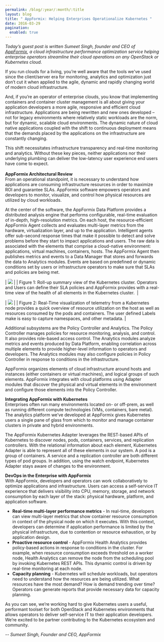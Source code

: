 ```yaml
---
permalink: /blog/:year/:month/:title
layout: blog
title: " AppFormix: Helping Enterprises Operationalize Kubernetes "
date: 2016-03-29
pagination:
  enabled: true
---
```

_Today’s guest post is written Sumeet Singh, founder and CEO of [AppFormix](http://www.appformix.com/), a cloud infrastructure performance optimization service helping enterprise operators streamline their cloud operations on any OpenStack or Kubernetes cloud._  

If you run clouds for a living, you’re well aware that the tools we've used since the client/server era for monitoring, analytics and optimization just don’t cut it when applied to the agile, dynamic and rapidly changing world of modern cloud infrastructure.  

And, if you’re an operator of enterprise clouds, you know that implementing containers and container cluster management is all about giving your application developers a more agile, responsive and efficient cloud infrastructure. Applications are being rewritten and new ones developed – not for legacy environments where relatively static workloads are the norm, but for dynamic, scalable cloud environments. The dynamic nature of cloud native applications coupled with the shift to continuous deployment means that the demands placed by the applications on the infrastructure are constantly changing.  

This shift necessitates infrastructure transparency and real-time monitoring and analytics. Without these key pieces, neither applications nor their underlying plumbing can deliver the low-latency user experience end users have come to expect.  
&nbsp;&nbsp;  
**AppFormix Architectural Review**  
From an operational standpoint, it is necessary to understand how applications are consuming infrastructure resources in order to maximize ROI and guarantee SLAs. AppFormix software empowers operators and developers to monitor, visualize, and control how physical resources are utilized by cloud workloads.&nbsp;  

At the center of the software, the AppFormix Data Platform provides a distributed analysis engine that performs configurable, real-time evaluation of in-depth, high-resolution metrics. On each host, the resource-efficient AppFormix Agent collects and evaluates multi-layer metrics from the hardware, virtualization layer, and up to the application. Intelligent agents offer sub-second response times that make it possible to detect and solve problems before they start to impact applications and users. The raw data is associated with the elements that comprise a cloud-native environment: applications, virtual machines, containers, hosts. The AppFormix Agent then publishes metrics and events to a Data Manager that stores and forwards the data to Analytics modules. Events are based on predefined or dynamic conditions set by users or infrastructure operators to make sure that SLAs and policies are being met.  


| ![](https://lh3.googleusercontent.com/sPfaXresP1wDPPVERwQC1eZHDKtwrD1buAmMhLcWxwbnPmJIgJql1VIn7mNoh_QSPxcMTzjraQulg3pSta6OM9VvJn0hgrQKSteP8ijIp14E9JAzJnUd5Ds_rvHQwj4IHPQ7Jhsr) |
| Figure 1: Roll-up summary view of the Kubernetes cluster. Operators and Users can define their SLA policies and AppFormix provides with a real-time view of the health of all elements in the Kubernetes cluster.&nbsp; |



| ![](https://lh6.googleusercontent.com/0kOaFmyX8LWqbvGGuyFFl08uM_TC3_uFrwQslkEdKmBHZHzrSAsqU7bDb0w0cHDMLCWJa6uz9rfFtsf6BOvoKgNkpUeh7wwPTveC69X9JZru0VpwrT_hzACr0JADjgDV5EM0UVyc) |
| Figure 2: Real-Time visualization of telemetry from a Kubernetes node provides a quick overview of resource utilization on the host as well as resources consumed by the pods and containers. The user defined Labels make is easy to capture namespaces, and other metadata. |

Additional subsystems are the Policy Controller and Analytics. The Policy Controller manages policies for resource monitoring, analysis, and control. It also provides role-based access control. The Analytics modules analyze metrics and events produced by Data Platform, enabling correlation across multiple elements to provide higher-level information to operators and developers. The Analytics modules may also configure policies in Policy Controller in response to conditions in the infrastructure.  

AppFormix organizes elements of cloud infrastructure around hosts and instances (either containers or virtual machines), and logical groups of such elements. AppFormix integrates with cloud platforms using Adapter modules that discover the physical and virtual elements in the environment and configure those elements into the Policy Controller.  

**Integrating AppFormix with Kubernetes**  
Enterprises often run many environments located on- or off-prem, as well as running different compute technologies (VMs, containers, bare metal). The analytics platform we’ve developed at AppFormix gives Kubernetes users a single pane of glass from which to monitor and manage container clusters in private and hybrid environments.  

The AppFormix Kubernetes Adapter leverages the REST-based APIs of Kubernetes to discover nodes, pods, containers, services, and replication controllers. With the relational information about each element, Kubernetes Adapter is able to represent all of these elements in our system. A pod is a group of containers. A service and a replication controller are both different types of pod groups. In addition, using the watch endpoint, Kubernetes Adapter stays aware of changes to the environment.  

**DevOps in the Enterprise with AppFormix**  
With AppFormix, developers and operators can work collaboratively to optimize applications and infrastructure. Users can access a self-service IT experience that delivers visibility into CPU, memory, storage, and network consumption by each layer of the stack: physical hardware, platform, and application software.&nbsp;  


- **Real-time multi-layer performance metrics** - In real-time, developers can view multi-layer metrics that show container resource consumption in context of the physical node on which it executes. With this context, developers can determine if application performance is limited by the physical infrastructure, due to contention or resource exhaustion, or by application design. &nbsp;
- **Proactive resource control** - AppFormix Health Analytics provides policy-based actions in response to conditions in the cluster. For example, when resource consumption exceeds threshold on a worker node, Health Analytics can remove the node from the scheduling pool by invoking Kubernetes REST APIs. This dynamic control is driven by real-time monitoring at each node.
- **Capacity planning** - Kubernetes will schedule workloads, but operators need to understand how the resources are being utilized. What resources have the most demand? How is demand trending over time? Operators can generate reports that provide necessary data for capacity planning.




As you can see, we’re working hard to give Kubernetes users a useful, performant toolset for both OpenStack and Kubernetes environments that allows operators to deliver self-service IT to their application developers. We’re excited to be partner contributing to the Kubernetes ecosystem and community.  

_-- Sumeet Singh, Founder and CEO, AppFormix_

